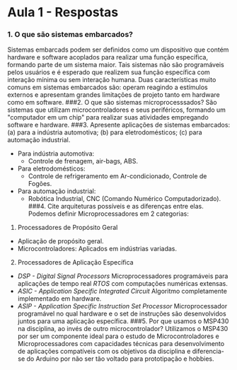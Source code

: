 # Aula 1 - Respostas

### 1. O que são sistemas embarcados?

  Sistemas embarcads podem ser definidos como um dispositivo que contém hardware e software acoplados para realizar uma função específica, formando parte de um sistema maior. Tais sistemas não são programáveis pelos usuários e é esperado que realizem sua função específica com interação mínima ou sem interação humana. Duas características muito comuns em sistemas embarcados são: operam reagindo a estímulos externos e apresentam grandes limitações de projeto tanto em hardware como em software.
###2. O que são sistemas microprocesssados?
São sistemas que utilizam microcontroladores e seus periféricos, formando um "computador em um chip" para realizar suas atividades empregando software e hardware.
###3. Apresente aplicações de sistemas embarcados: (a) para a indústria automotiva; (b) para eletrodomésticos; (c) para automação industrial.
- Para indústria automotiva:
  - Controle de frenagem, air-bags, ABS.
- Para eletrodomésticos:
  - Controle de refrigeramento em Ar-condicionado, Controle de Fogões.
- Para automação industrial:
  - Robótica Industrial, CNC (Comando Numérico Computadorizado).
###4. Cite arquiteturas possíveis e as diferenças entre elas.
Podemos definir Microprocessadores em 2 categorias:
1. Processadores de Propósito Geral
  - Aplicação de propósito geral.
  - Microcontroladores: Aplicados em indústrias variadas.
2. Processadores de Aplicação Específica
  - *DSP - Digital Signal Processors*
    Microprocessadores programáveis para aplicações de tempo real *RTOS* com computações numéricas extensas.
  - *ASIC - Application Specific Integrated Circuit*
    Algoritmo completamente implementado em hardware.
  - *ASIP - Application Specific Instruction Set Processor*
    Microprocessador programável no qual hardware e o set de instruções são desenvolvidos juntos para uma aplicação específica.
###5. Por que usamos o MSP430 na disciplina, ao invés de outro microcontrolador?
Utilizamos o MSP430 por ser um componente ideal para o estudo de Microcontroladores e Microprocessadores com capacidades técnicas para desenvolvimento de aplicações compatíveis com os objetivos da disciplina e diferencia-se do Arduino por não ser tão voltado para prototipação e hobbies.

